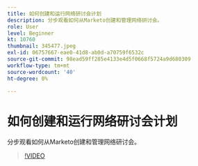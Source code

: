 ```yaml
---
title: 如何创建和运行网络研讨会计划
description: 分步观看如何从Marketo创建和管理网络研讨会。
role: User
level: Beginner
kt: 10760
thumbnail: 345477.jpeg
exl-id: 06757667-eae0-41d8-ab0d-a70759f6532c
source-git-commit: 98ead59ff285e4133e4d5f0668f5724a9d680309
workflow-type: tm+mt
source-wordcount: '40'
ht-degree: 0%

---
```


# 如何创建和运行网络研讨会计划

分步观看如何从Marketo创建和管理网络研讨会。

>[!VIDEO](https://video.tv.adobe.com/v/345477/?quality=12&learn=on)
